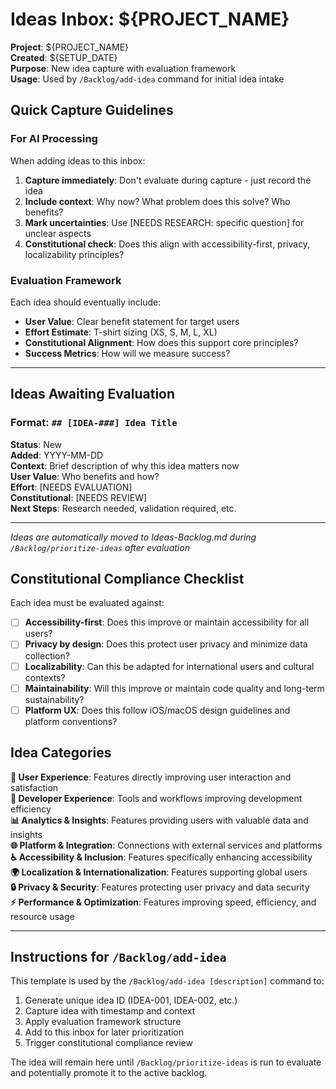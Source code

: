 # Ideas Inbox: ${PROJECT_NAME}

**Project**: ${PROJECT_NAME}  
**Created**: ${SETUP_DATE}  
**Purpose**: New idea capture with evaluation framework  
**Usage**: Used by `/Backlog/add-idea` command for initial idea intake

## Quick Capture Guidelines

### For AI Processing
When adding ideas to this inbox:
1. **Capture immediately**: Don't evaluate during capture - just record the idea
2. **Include context**: Why now? What problem does this solve? Who benefits?
3. **Mark uncertainties**: Use [NEEDS RESEARCH: specific question] for unclear aspects
4. **Constitutional check**: Does this align with accessibility-first, privacy, localizability principles?

### Evaluation Framework
Each idea should eventually include:
- **User Value**: Clear benefit statement for target users
- **Effort Estimate**: T-shirt sizing (XS, S, M, L, XL) 
- **Constitutional Alignment**: How does this support core principles?
- **Success Metrics**: How will we measure success?

---

## Ideas Awaiting Evaluation

### Format: `## [IDEA-###] Idea Title`
**Status**: New  
**Added**: YYYY-MM-DD  
**Context**: Brief description of why this idea matters now  
**User Value**: Who benefits and how?  
**Effort**: [NEEDS EVALUATION]  
**Constitutional**: [NEEDS REVIEW]  
**Next Steps**: Research needed, validation required, etc.

---

*Ideas are automatically moved to Ideas-Backlog.md during `/Backlog/prioritize-ideas` after evaluation*

## Constitutional Compliance Checklist

Each idea must be evaluated against:
- [ ] **Accessibility-first**: Does this improve or maintain accessibility for all users?
- [ ] **Privacy by design**: Does this protect user privacy and minimize data collection?
- [ ] **Localizability**: Can this be adapted for international users and cultural contexts?
- [ ] **Maintainability**: Will this improve or maintain code quality and long-term sustainability?
- [ ] **Platform UX**: Does this follow iOS/macOS design guidelines and platform conventions?

## Idea Categories

**🎯 User Experience**: Features directly improving user interaction and satisfaction  
**🔧 Developer Experience**: Tools and workflows improving development efficiency  
**📊 Analytics & Insights**: Features providing users with valuable data and insights  
**🌐 Platform & Integration**: Connections with external services and platforms  
**♿ Accessibility & Inclusion**: Features specifically enhancing accessibility  
**🌍 Localization & Internationalization**: Features supporting global users  
**🔒 Privacy & Security**: Features protecting user privacy and data security  
**⚡ Performance & Optimization**: Features improving speed, efficiency, and resource usage

---

## Instructions for `/Backlog/add-idea`

This template is used by the `/Backlog/add-idea [description]` command to:
1. Generate unique idea ID (IDEA-001, IDEA-002, etc.)
2. Capture idea with timestamp and context
3. Apply evaluation framework structure
4. Add to this inbox for later prioritization
5. Trigger constitutional compliance review

The idea will remain here until `/Backlog/prioritize-ideas` is run to evaluate and potentially promote it to the active backlog.